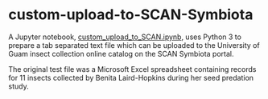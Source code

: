 # custom-upload-to-SCAN-Symbiota

A Jupyter notebook, [custom_upload_to_SCAN.ipynb](Custom_upload_to_SCAN.ipynb), uses Python 3 to prepare a tab separated text file which can be uploaded to the University of Guam insect collection online catalog on the SCAN Symbiota portal.

The original test file was a Microsoft Excel spreadsheet containing records for 11 insects collected by Benita Laird-Hopkins during her seed predation study.
